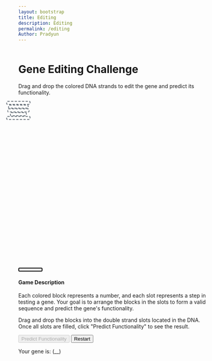```yaml
---
layout: bootstrap
title: Editing
description: Editing
permalink: /editing
Author: Pradyun
---
```


<!--Teleports Back to given World-->
<style>
  #canvas-container {
    position: relative;
    display: inline-block;
  }
  .right-center-icon {
    position: absolute;
    top: 50%;
    right: 32px;
    transform: translateY(-50%);
    width: 60px;
    height: 60px;
    cursor: pointer;
    z-index: 10;
    border-radius: 10px;
    background: rgba(0,0,0,0.12);
    transition: background 0.2s;
    box-shadow: 0 2px 8px rgba(0,0,0,0.10);
  }
  .right-center-icon:hover {
    background: rgba(0,0,0,0.22);
  }
</style>
  
<div id="canvas-container" style="position: relative;">
  <canvas id="gameCanvas" width="100" height="50"></canvas>
  <a href="{{site.baseurl}}/world1">
    <img src="{{site.baseurl}}/images/icon30.png" alt="Home Icon" class="right-center-icon">
  </a>
</div>

<div class="container mt-5">
  <h1 class="text-center">Gene Editing Challenge</h1>
  <p class="text-center">Drag and drop the colored DNA strands to edit the gene and predict its functionality.</p>
  
  <div class="row justify-content-center">
    <div class="col-md-10">
      <div class="row">
        <div class="col-md-8">
          <div class="dna-helix position-relative">
            <div class="dna-slot position-absolute" style="top: 12%; left: 50%; transform: translateX(-50%); width: 60px; height: 6px;"></div>
            <div class="dna-slot position-absolute" style="top: 38.5%; left: 49%; transform: translateX(-50%); width: 50px; height: 6px;"></div>
            <div class="dna-slot position-absolute" style="top: 48%; left: 53%; transform: translateX(-50%); width: 55px; height: 6px;"></div>
            <div class="dna-slot position-absolute" style="top: 76.2%; left: 49%; transform: translateX(-50%); width: 40px; height: 6px;"></div>
            <div class="dna-slot position-absolute" style="top: 86%; left: 50%; transform: translateX(-50%); width: 60px; height: 6px;"></div>
          </div>
          <div class="dna-pieces mt-3 d-flex justify-content-center">
            <div class="dna-segment bg-danger draggable" draggable="true" data-color="red"></div>
            <div class="dna-segment bg-success draggable" draggable="true" data-color="green"></div>
            <div class="dna-segment bg-purple draggable" draggable="true" data-color="purple"></div>
            <div class="dna-segment bg-warning draggable" draggable="true" data-color="yellow"></div>
            <div class="dna-segment bg-info draggable" draggable="true" data-color="blue"></div>
            <div class="dna-segment bg-dark draggable" draggable="true" data-color="black"></div>
            <div class="dna-segment bg-secondary draggable" draggable="true" data-color="gray"></div>
            <div class="dna-segment bg-light draggable" draggable="true" data-color="white" style="border: 2px solid black;"></div>
          </div>
        </div>
        <div class="col-md-4">
          <div class="game-description">
            <h4>Game Description</h4>
            <p>Each colored block represents a number, and each slot represents a step in testing a gene. Your goal is to arrange the blocks in the slots to form a valid sequence and predict the gene's functionality.</p>
            <p>Drag and drop the blocks into the double strand slots located in the DNA. Once all slots are filled, click "Predict Functionality" to see the result.</p>
          </div>
        </div>
      </div>
    </div>
  </div>

  <div class="row justify-content-center mt-4">
    <div class="col-md-4 text-center">
      <button id="predict-btn" class="btn btn-primary" disabled>Predict Functionality</button>
      <button id="restart-btn" class="btn btn-secondary mt-2">Restart</button>
      <p class="mt-3">Your gene is: <span id="prediction-result">(__)</span></p>
    </div>
  </div>
</div>

<script type="module">
import { pythonURI, fetchOptions } from '{{ site.baseurl }}/assets/js/api/config.js';

const draggables = document.querySelectorAll('.draggable');
const dnaSlots = document.querySelectorAll('.dna-slot');
const predictBtn = document.getElementById('predict-btn');
const restartBtn = document.getElementById('restart-btn');
const predictionResult = document.getElementById('prediction-result');
let sequence = Array(dnaSlots.length).fill(null);
let predictionMade = false; 

draggables.forEach(draggable => {
  draggable.addEventListener('dragstart', () => {
    draggable.classList.add('dragging');
  });

  draggable.addEventListener('dragend', () => {
    draggable.classList.remove('dragging');
  });
});

dnaSlots.forEach((slot, index) => {
  slot.addEventListener('dragover', e => {
    e.preventDefault();
    slot.classList.add('drag-over');
  });

  slot.addEventListener('dragleave', () => {
    slot.classList.remove('drag-over');
  });

  slot.addEventListener('drop', e => {
    e.preventDefault();
    slot.classList.remove('drag-over');
    const dragging = document.querySelector('.dragging');
    if (dragging) {
      const color = dragging.dataset.color;
      slot.innerHTML = color === 'gray'
        ? `<div class="dna-segment" style="background-color: #6c757d;"></div>`
        : `<div class="dna-segment bg-${color}"></div>`;
      sequence[index] = color;
      predictBtn.disabled = !sequence.every(color => color !== null);
    }
  });
});

function showPopup(message) {
  const popup = document.createElement("div");
  popup.textContent = message;
  Object.assign(popup.style, {
    position: "fixed", top: "50%", left: "50%", transform: "translate(-50%, -50%)",
    backgroundColor: "rgba(0, 0, 0, 0.8)", color: "white", padding: "20px",
    borderRadius: "8px", zIndex: "1000", textAlign: "center", fontSize: "18px"
  });
  document.body.appendChild(popup);
  setTimeout(() => document.body.removeChild(popup), 3000);
}

async function updatePoints(points) {
  try {
    const response = await fetch(`${pythonURI}/api/points`, {
      ...fetchOptions,
      method: 'POST',
      headers: { 'Content-Type': 'application/json' },
      body: JSON.stringify({ points })
    });
    const data = await response.json();
    if (response.ok) {
      showPopup("You gained 100 points!");
    }
  } catch (error) {
    console.error('Error updating points:', error);
  }
}

predictBtn.addEventListener('click', () => {
  if (predictionMade) return; 

  // Always show "Functional" and a random percent between 50-100%
  const percent = Math.floor(Math.random() * 51) + 50; // 50-100
  const resultText = `Functional (${percent}%)`;
  predictionResult.textContent = resultText;
  console.log('Displayed result:', resultText); 

  updatePoints(100);
  predictionMade = true; 
});

restartBtn.addEventListener('click', () => {
  dnaSlots.forEach(slot => slot.innerHTML = '');
  sequence = Array(dnaSlots.length).fill(null);
  predictBtn.disabled = true;
  predictionResult.textContent = '(__)';
  predictionMade = false; 
});
</script>

<style>
  .dna-helix {
    width: 100%;
    height: 400px;
    background: url('{{site.baseurl}}/images/strand.png') no-repeat center;
    background-size: contain;
    position: relative;
  }
  .dna-slot {
    border: 2px dashed #6c757d;
    border-radius: 3px;
    display: flex;
    justify-content: center;
    align-items: center;
    background-color: #ffffff;
  }
  .dna-segment {
    width: 60px;
    height: 6px;
    border-radius: 3px;
    cursor: grab;
  }
  .drag-over {
    background-color: #d4edda;
  }
</style>

<script>
// filepath: /home/kasm-user/nighthawk/GameHub/navigation/Worlds/world0.md
// ...existing code...

// --- Background Music ---
const music = new Audio('{{site.baseurl}}/assets/audio/2resurrections.mp3'); // Change path as needed
music.loop = true;
music.volume = 0.5;

// Play music after first user interaction (required by browsers)
function startMusicOnce() {
  music.play().catch(() => {});
  window.removeEventListener('click', startMusicOnce);
  window.removeEventListener('keydown', startMusicOnce);
}
window.addEventListener('click', startMusicOnce);
window.addEventListener('keydown', startMusicOnce);
</script>